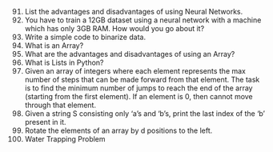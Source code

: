 91. List the advantages and disadvantages of using Neural Networks.
92. You have to train a 12GB dataset using a neural network with a machine which has only 3GB RAM. How would you go about it?
93. Write a simple code to binarize data.
94. What is an Array?
95. What are the advantages and disadvantages of using an Array?
96. What is Lists in Python?
97. Given an array of integers where each element represents the max number of steps that can be made forward from that element. The task is to find the minimum number of jumps to reach the end of the array (starting from the first element). If an element is 0, then cannot move through that element.
98. Given a string S consisting only ‘a’s and ‘b’s, print the last index of the ‘b’ present in it.
99. Rotate the elements of an array by d positions to the left.
100. Water Trapping Problem